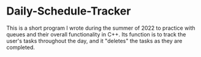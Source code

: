 # Daily-Schedule-Tracker

This is a short program I wrote during the summer of 2022 to practice with queues and their overall functionality in C++. Its function is to track the user's tasks throughout the day, and it "deletes" the tasks as they are completed. 
